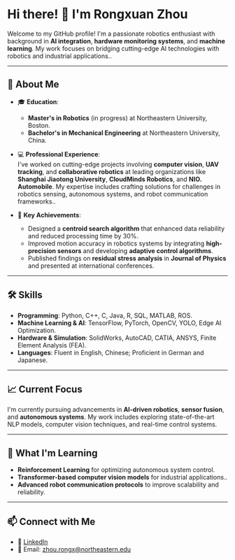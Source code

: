 

# Hi there! 👋 I'm Rongxuan Zhou

Welcome to my GitHub profile! I'm a passionate robotics enthusiast with background in **AI integration**, **hardware monitoring systems**, and **machine learning**. My work focuses on bridging cutting-edge AI technologies with robotics and industrial applications..

---

## 🚀 **About Me**

- 🎓 **Education**:  
  - **Master's in Robotics** (in progress) at Northeastern University, Boston.  
  - **Bachelor's in Mechanical Engineering** at Northeastern University, China.  

- 💻 **Professional Experience**:  
  I've worked on cutting-edge projects involving **computer vision**, **UAV tracking**, and **collaborative robotics** at leading organizations like **Shanghai Jiaotong University**, **CloudMinds Robotics**, and **NIO. Automobile**. My expertise includes crafting solutions for challenges in robotics sensing, autonomous systems, and robot communication frameworks..

- 🌟 **Key Achievements**:  
  - Designed a **centroid search algorithm** that enhanced data reliability and reduced processing time by 30%.  
  - Improved motion accuracy in robotics systems by integrating **high-precision sensors** and developing **adaptive control algorithms**.  
  - Published findings on **residual stress analysis** in **Journal of Physics** and presented at international conferences.

---

## 🛠️ **Skills**

- **Programming**: Python, C++, C, Java, R, SQL, MATLAB, ROS.  
- **Machine Learning & AI**: TensorFlow, PyTorch, OpenCV, YOLO, Edge AI Optimization.  
- **Hardware & Simulation**: SolidWorks, AutoCAD, CATIA, ANSYS, Finite Element Analysis (FEA).  
- **Languages**: Fluent in English, Chinese; Proficient in German and Japanese.  

---

## 📈 **Current Focus**

I'm currently pursuing advancements in **AI-driven robotics**, **sensor fusion**, and **autonomous systems**. My work includes exploring state-of-the-art NLP models, computer vision techniques, and real-time control systems.

---

## 🌱 **What I'm Learning**

- **Reinforcement Learning** for optimizing autonomous system control.  
- **Transformer-based computer vision models** for industrial applications..  
- **Advanced robot communication protocols** to improve scalability and reliability.

---

## 📫 **Connect with Me**

- 💼 [LinkedIn](https://www.linkedin.com/in/rongxuan-zhou-aa4a8b32a/)  
- 📧 Email: zhou.rongx@northeastern.edu  
